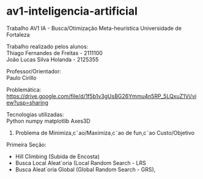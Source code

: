 # av1-inteligencia-artificial
Trabalho AV1 IA - Busca/Otimização Meta-heurística
Universidade de Fortaleza

Trabalho realizado pelos alunos:   
Thiago Fernandes de Freitas - 2111100   
João Lucas Silva Holanda - 2125355

Professor/Orientador:   
Paulo Cirillo

Problemática:   
https://drive.google.com/file/d/1f5b1v3gUsBG26Ymmu4n5RP_5LQxuZ1Vi/view?usp=sharing


Tecnologias utilizadas:   
Python
numpy
matplotlib
Axes3D


1) Problema de Minimiza¸c˜ao/Maximiza¸c˜ao de fun¸c˜ao Custo/Objetivo

Primeira Seção:
- Hill Climbing (Subida de Encosta)
- Busca Local Aleat´oria (Local Random Search - LRS
- Busca Aleat´oria Global (Global Random Search - GRS),
